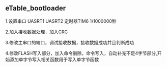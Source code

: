 ## eTable_bootloader  

1.设置串口  UASRT1 UASRT2  定时器TIM6   1/1000000秒

2.加入接收数据处理，加入CRC  

3.修改主串口的端口，调试接收数据，接收数据成功并且判断成功

4.修改FLASH写入部分，加入命令删除，命令写入，自动补充不足4字节部分,开始添加单字节写入相关函数用于写入单字节函数